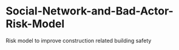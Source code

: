 # Social-Network-and-Bad-Actor-Risk-Model
Risk model to improve construction related building safety
